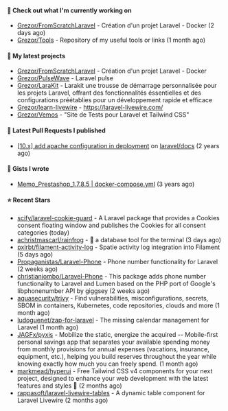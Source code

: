 #### 👷 Check out what I'm currently working on

- [Grezor/FromScratchLaravel](https://github.com/Grezor/FromScratchLaravel) - Création d&#39;un projet Laravel - Docker (2 days ago)
- [Grezor/Tools](https://github.com/Grezor/Tools) - Repository of my useful tools or links (1 month ago)

#### 🌱 My latest projects

- [Grezor/FromScratchLaravel](https://github.com/Grezor/FromScratchLaravel) - Création d&#39;un projet Laravel - Docker
- [Grezor/PulseWave](https://github.com/Grezor/PulseWave) - Laravel pulse
- [Grezor/LaraKit](https://github.com/Grezor/LaraKit) - Larakit une trousse de démarrage personnalisée pour les projets Laravel, offrant des fonctionnalités éssentielles et des configurations préétablies pour un développement rapide et efficace
- [Grezor/learn-livewire](https://github.com/Grezor/learn-livewire) - https://laravel-livewire.com/
- [Grezor/Vemos](https://github.com/Grezor/Vemos) - &#34;Site de Tests pour Laravel et Tailwind CSS&#34;

#### 🔨 Latest Pull Requests I published

- [[10.x] add apache configuration in deployment](https://github.com/laravel/docs/pull/9349) on [laravel/docs](https://github.com/laravel/docs) (2 years ago)

#### 📓 Gists I wrote

- [Memo_Prestashop_1.7.8.5 | docker-compose.yml](https://gist.github.com/eb78b378ed9f40780dc077b361ead337) (3 years ago)

#### ⭐ Recent Stars

- [scify/laravel-cookie-guard](https://github.com/scify/laravel-cookie-guard) - A Laravel package that provides a Cookies consent floating window and publishes the Cookies for all consent categories (today)
- [achristmascarl/rainfrog](https://github.com/achristmascarl/rainfrog) - 🐸 a database tool for the terminal (3 days ago)
- [pxlrbt/filament-activity-log](https://github.com/pxlrbt/filament-activity-log) - Spatie activity log integration into Filament (5 days ago)
- [Propaganistas/Laravel-Phone](https://github.com/Propaganistas/Laravel-Phone) - Phone number functionality for Laravel (2 weeks ago)
- [christianjombo/Laravel-Phone](https://github.com/christianjombo/Laravel-Phone) - This package adds phone number functionality to Laravel and Lumen based on the PHP port of Google&#39;s libphonenumber API by giggsey (2 weeks ago)
- [aquasecurity/trivy](https://github.com/aquasecurity/trivy) - Find vulnerabilities, misconfigurations, secrets, SBOM in containers, Kubernetes, code repositories, clouds and more (1 month ago)
- [ludoguenet/zap-for-laravel](https://github.com/ludoguenet/zap-for-laravel) - The missing calendar management for Laravel (1 month ago)
- [JAGFx/pyxis](https://github.com/JAGFx/pyxis) - Mobilize the static, energize the acquired -- Mobile-first personal savings app that separates your available spending money from monthly provisions for annual expenses (vacations, insurance, equipment, etc.), helping you build reserves throughout the year while knowing exactly how much you can freely spend. (1 month ago)
- [markmead/hyperui](https://github.com/markmead/hyperui) - Free Tailwind CSS v4 components for your next project, designed to enhance your web development with the latest features and styles 🚀 (2 months ago)
- [rappasoft/laravel-livewire-tables](https://github.com/rappasoft/laravel-livewire-tables) - A dynamic table component for Laravel Livewire (2 months ago)

